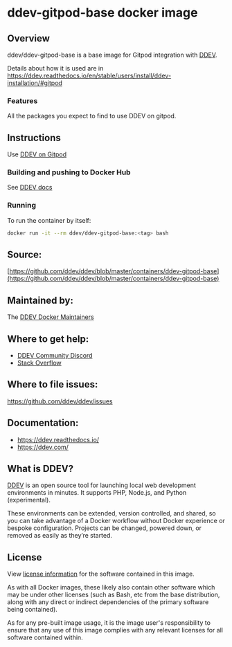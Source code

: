 # ddev-gitpod-base docker image

## Overview

ddev/ddev-gitpod-base is a base image for Gitpod integration with [DDEV](https://github.com/ddev/ddev). 

Details about how it is used are in https://ddev.readthedocs.io/en/stable/users/install/ddev-installation/#gitpod

### Features

All the packages you expect to find to use DDEV on gitpod.

## Instructions

Use [DDEV on Gitpod](https://ddev.readthedocs.io/en/stable/users/install/ddev-installation/#gitpod)

### Building and pushing to Docker Hub

See [DDEV docs](https://ddev.readthedocs.io/en/stable/developers/release-management/#pushing-docker-images-with-the-github-actions-workflow)

### Running

To run the container by itself:

```bash
docker run -it --rm ddev/ddev-gitpod-base:<tag> bash
```

## Source:

[https://github.com/ddev/ddev/blob/master/containers/ddev-gitpod-base](https://github.com/ddev/ddev/blob/master/containers/ddev-gitpod-base)

## Maintained by:

The [DDEV Docker Maintainers](https://github.com/ddev)

## Where to get help:

* [DDEV Community Discord](https://discord.gg/5wjP76mBJD)
* [Stack Overflow](https://stackoverflow.com/questions/tagged/ddev)

## Where to file issues:

https://github.com/ddev/ddev/issues

## Documentation:

* https://ddev.readthedocs.io/
* https://ddev.com/

## What is DDEV?

[DDEV](https://github.com/ddev/ddev) is an open source tool for launching local web development environments in minutes. It supports PHP, Node.js, and Python (experimental).

These environments can be extended, version controlled, and shared, so you can take advantage of a Docker workflow without Docker experience or bespoke configuration. Projects can be changed, powered down, or removed as easily as they’re started.

## License

View [license information](https://github.com/ddev/ddev/blob/master/LICENSE) for the software contained in this image.

As with all Docker images, these likely also contain other software which may be under other licenses (such as Bash, etc from the base distribution, along with any direct or indirect dependencies of the primary software being contained).

As for any pre-built image usage, it is the image user's responsibility to ensure that any use of this image complies with any relevant licenses for all software contained within.
